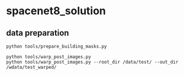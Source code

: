 # spacenet8_solution

## data preparation

```
python tools/prepare_building_masks.py

python tools/warp_post_images.py
python tools/warp_post_images.py --root_dir /data/test/ --out_dir /wdata/test_warped/
```